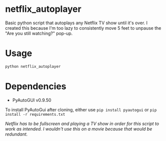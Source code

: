 # netflix_autoplayer
Basic python script that autoplays any Netflix TV show until it's over. I created this because I'm too lazy to consistently move 5 feet to unpause the "Are you still watching?" pop-up.

# Usage
```bash
python netflix_autoplayer
```

# Dependencies
* PyAutoGUI v0.9.50

To install PyAutoGui after cloning, either use ```pip install pyautogui``` or ```pip install -r requirements.txt```

*Netflix has to be fullscreen and playing a TV show in order for this script
to work as intended. I wouldn't use this on a movie because that would be
redundant.*
